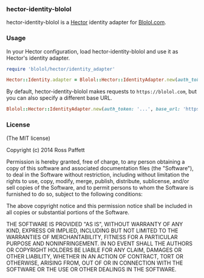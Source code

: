 ### hector-identity-blolol

hector-identity-blolol is a
[Hector](https://github.com/sstephenson/hector) identity adapter for
[Blolol.com](https://blolol.com).

### Usage

In your Hector configuration, load hector-identity-blolol and use it as Hector's identity adapter.

```ruby
require 'blolol/hector/identity_adapter'

Hector::Identity.adapter = Blolol::Hector::IdentityAdapter.new(auth_token: '...')
```

By default, hector-identity-blolol makes requests to
`https://blolol.com`, but you can also specify a different base URL.

```ruby
Blolol::Hector::IdentityAdapter.new(auth_token: '...', base_url: 'https://staging.example.com')
```

### License

(The MIT license)

Copyright (c) 2014 Ross Paffett

Permission is hereby granted, free of charge, to any person obtaining
a copy of this software and associated documentation files (the
"Software"), to deal in the Software without restriction, including
without limitation the rights to use, copy, modify, merge, publish,
distribute, sublicense, and/or sell copies of the Software, and to
permit persons to whom the Software is furnished to do so, subject to
the following conditions:

The above copyright notice and this permission notice shall be
included in all copies or substantial portions of the Software.

THE SOFTWARE IS PROVIDED "AS IS", WITHOUT WARRANTY OF ANY KIND,
EXPRESS OR IMPLIED, INCLUDING BUT NOT LIMITED TO THE WARRANTIES OF
MERCHANTABILITY, FITNESS FOR A PARTICULAR PURPOSE AND
NONINFRINGEMENT. IN NO EVENT SHALL THE AUTHORS OR COPYRIGHT HOLDERS BE
LIABLE FOR ANY CLAIM, DAMAGES OR OTHER LIABILITY, WHETHER IN AN ACTION
OF CONTRACT, TORT OR OTHERWISE, ARISING FROM, OUT OF OR IN CONNECTION
WITH THE SOFTWARE OR THE USE OR OTHER DEALINGS IN THE SOFTWARE.
